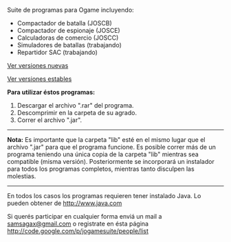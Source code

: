 Suite de programas para Ogame incluyendo:
  * Compactador de batalla (JOSCB)
  * Compactador de espionaje (JOSCE)
  * Calculadoras de comercio (JOSCC)
  * Simuladores de batallas (trabajando)
  * Repartidor SAC (trabajando)

[Ver versiones nuevas](http://code.google.com/p/jogamesuite/downloads/list?q=label:New)

[Ver versiones estables](http://code.google.com/p/jogamesuite/downloads/list?q=label:Estable)


**Para utilizar éstos programas:**
  1. Descargar el archivo ".rar" del programa.
  1. Descomprimir en la carpeta de su agrado.
  1. Correr el archivo ".jar".

---

**Nota:** Es importante que la carpeta "lib" esté en el mismo lugar que el archivo ".jar" para que el programa funcione. Es posible correr más de un programa teniendo una única copia de la carpeta "lib" mientras sea compatible (misma versión).
Posteriormente se incorporará un instalador para todos los programas completos, mientras tanto disculpen las molestias.

---


En todos los casos los programas requieren tener instalado Java. Lo pueden obtener de http://www.java.com

Si querés participar en cualquier forma enviá un mail a samsagax@gmail.com o registrate en ésta página http://code.google.com/p/jogamesuite/people/list